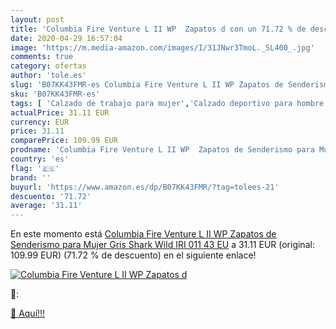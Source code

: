 ```yaml
---
layout: post
title: 'Columbia Fire Venture L II WP  Zapatos d con un 71.72 % de descuento'
date: 2020-04-29 16:57:04
image: 'https://m.media-amazon.com/images/I/31JNwr3TmoL._SL400_.jpg'
comments: true
category: ofertas
author: 'tole.es'
slug: 'B07KK43FMR-es Columbia Fire Venture L II WP Zapatos de Senderismo para...'
sku: 'B07KK43FMR-es'
tags: [ 'Calzado de trabajo para mujer','Calzado deportivo para hombre','Calzado sanitario y de hostelería para mujer','Chanclas y sandalias de piscina para hombre','Sandalias y chanclas para niña','Zapatillas y calzado deportivo para hombre','Zapatos','Zapatos para hombre','Zapatos para mujer','Zapatos para niñas pequeñas','Zapatos y complementos','Zuecos sanitarios y de hostelería para mujer','Zuecos y mules para hombre','zapatos', ]
actualPrice: 31.11 EUR
currency: EUR
price: 31.11
comparePrice: 109.99 EUR
prodname: 'Columbia Fire Venture L II WP  Zapatos de Senderismo para Mujer  Gris  Shark  Wild IRI 011   43 EU'
country: 'es'
flag: '🇪🇸'
brand: ''
buyurl: 'https://www.amazon.es/dp/B07KK43FMR/?tag=tolees-21'
descuento: '71.72'
average: '31.11'
---
```


En este momento está [Columbia Fire Venture L II WP  Zapatos de Senderismo para Mujer  Gris  Shark  Wild IRI 011   43 EU](https://www.amazon.es/dp/B07KK43FMR/?tag=tolees-21) a 31.11 EUR (original: 109.99 EUR) (71.72 %  de descuento) en el siguiente enlace!

[![Columbia Fire Venture L II WP  Zapatos d](https://m.media-amazon.com/images/I/31JNwr3TmoL._SL400_.jpg)](https://www.amazon.es/dp/B07KK43FMR/?tag=tolees-21)

🔎:


[🛒 Aquí!!!](https://www.amazon.es/dp/B07KK43FMR/?tag=tolees-21)
